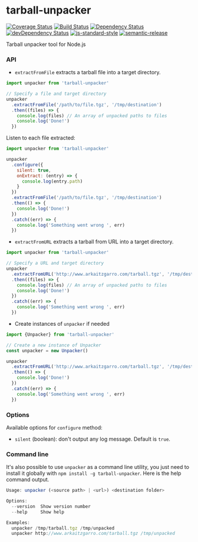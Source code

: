 # tarball-unpacker

[![Coverage Status](https://coveralls.io/repos/arkaitzgarro/tarball-unpacker/badge.svg?branch=master&service=github)](https://coveralls.io/github/arkaitzgarro/tarball-unpacker?branch=master)
[![Build Status](https://travis-ci.org/arkaitzgarro/tarball-unpacker.svg?branch=master)](https://travis-ci.org/arkaitzgarro/tarball-unpacker)
[![Dependency Status](https://david-dm.org/arkaitzgarro/tarball-unpacker.svg)](https://david-dm.org/arkaitzgarro/tarball-unpacker)
[![devDependency Status](https://david-dm.org/arkaitzgarro/tarball-unpacker/dev-status.svg)](https://david-dm.org/arkaitzgarro/tarball-unpacker#info=devDependencies)
[![js-standard-style](https://img.shields.io/badge/code%20style-standard-brightgreen.svg)](http://standardjs.com/)
[![semantic-release](https://img.shields.io/badge/%20%20%F0%9F%93%A6%F0%9F%9A%80-semantic--release-e10079.svg)](https://github.com/semantic-release/semantic-release)

Tarball unpacker tool for Node.js

### API

* `extractFromFile` extracts a tarball file into a target directory.

```javascript
import unpacker from 'tarball-unpacker'

// Specify a file and target directory
unpacker
  .extractFromFile('/path/to/file.tgz', '/tmp/destination')
  .then((files) => {
    console.log(files) // An array of unpacked paths to files
    console.log('Done!')
  })
```

Listen to each file extracted:

```javascript
import unpacker from 'tarball-unpacker'

unpacker
  .configure({
    silent: true,
    onExtract: (entry) => {
      console.log(entry.path)
    }
  })
  .extractFromFile('/path/to/file.tgz', '/tmp/destination')
  .then(() => {
    console.log('Done!')
  })
  .catch((err) => {
    console.log('Something went wrong ', err)
  })
```

* `extractFromURL` extracts a tarball from URL into a target directory.

```javascript
import unpacker from 'tarball-unpacker'

// Specify a URL and target directory
unpacker
  .extractFromURL('http://www.arkaitzgarro.com/tarball.tgz', '/tmp/destination')
  .then((files) => {
    console.log(files) // An array of unpacked paths to files
    console.log('Done!')
  })
  .catch((err) => {
    console.log('Something went wrong ', err)
  })
```

* Create instances of `unpacker` if needed

```javascript
import {Unpacker} from 'tarball-unpacker'

// Create a new instance of Unpacker
const unpacker = new Unpacker()

unpacker
  .extractFromURL('http://www.arkaitzgarro.com/tarball.tgz', '/tmp/destination')
  .then(() => {
    console.log('Done!')
  })
  .catch((err) => {
    console.log('Something went wrong ', err)
  })
```

### Options

Available options for `configure` method:

* `silent` (boolean): don't output any log message. Default is `true`.

### Command line

It's also possible to use `unpacker` as a command line utility, you just need to
install it globally with `npm install -g tarball-unpacker`. Here is the help command
output.

```javascript
Usage: unpacker (<source path> | <url>) <destination folder>

Options:
  --version  Show version number                                       [boolean]
  --help     Show help                                                 [boolean]

Examples:
  unpacker /tmp/tarball.tgz /tmp/unpacked
  unpacker http://www.arkaitzgarro.com/tarball.tgz /tmp/unpacked
```
